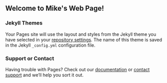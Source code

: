 ## Welcome to Mike's Web Page!


### Jekyll Themes

Your Pages site will use the layout and styles from the Jekyll theme you have selected in your [repository settings](https://github.com/mikelxk/mikelxk.github.com/settings). The name of this theme is saved in the Jekyll `_config.yml` configuration file.

### Support or Contact

Having trouble with Pages? Check out our [documentation](https://help.github.com/categories/github-pages-basics/) or [contact support](https://github.com/contact) and we’ll help you sort it out.
